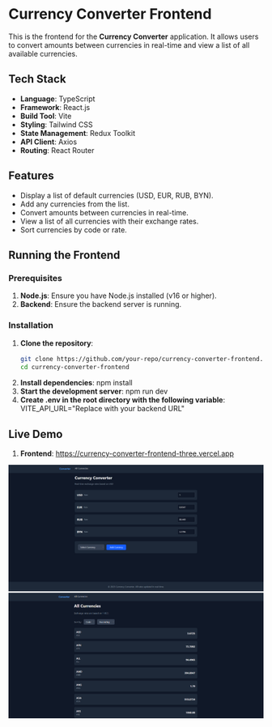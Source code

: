 # Currency Converter Frontend

This is the frontend for the **Currency Converter** application. It allows users to convert amounts between currencies in real-time and view a list of all available currencies.

## Tech Stack

- **Language**: TypeScript
- **Framework**: React.js
- **Build Tool**: Vite
- **Styling**: Tailwind CSS
- **State Management**: Redux Toolkit
- **API Client**: Axios
- **Routing**: React Router

## Features

- Display a list of default currencies (USD, EUR, RUB, BYN).
- Add any currencies from the list.
- Convert amounts between currencies in real-time.
- View a list of all currencies with their exchange rates.
- Sort currencies by code or rate.

## Running the Frontend

### Prerequisites

1. **Node.js**: Ensure you have Node.js installed (v16 or higher).
2. **Backend**: Ensure the backend server is running.

### Installation

1. **Clone the repository**:
   ```bash
   git clone https://github.com/your-repo/currency-converter-frontend.git
   cd currency-converter-frontend
   ```
2. **Install dependencies**: npm install
3. **Start the development server**: npm run dev
4. **Create .env in the root directory with the following variable**:
   VITE_API_URL="Replace with your backend URL"

## Live Demo

1. **Frontend**: https://currency-converter-frontend-three.vercel.app

![home page](image.png)
![currencies page](image-1.png)

